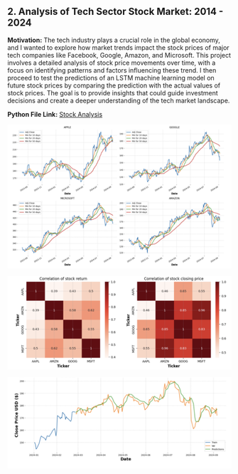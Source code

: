 ## 2. Analysis of Tech Sector Stock Market: 2014 - 2024

**Motivation:**
The tech industry plays a crucial role in the global economy, and I wanted to explore how market trends impact the stock prices of major tech companies like Facebook, Google, Amazon, and Microsoft. This project involves a detailed analysis of stock price movements over time, with a focus on identifying patterns and factors influencing these trend. I then proceed to test the predictions of an LSTM machine learning model on future stock prices by comparing the prediction with the actual values of stock prices. The goal is to provide insights that could guide investment decisions and create a deeper understanding of the tech market landscape.

**Python File Link:** [Stock Analysis](https://github.com/Tris123FC/Portfolio/blob/main/2_stock_analysis/tech-sector-analysis-2024.ipynb)

![Project Screenshot](images/Screenshot4.png)

![Project Screenshot](images/Screenshot2.png)

![Project Screenshot](images/Screenshot3.png)
